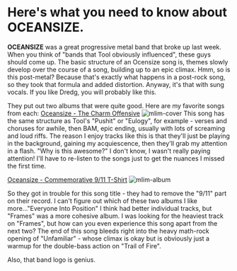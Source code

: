 # Here's what you need to know about OCEANSIZE.

**OCEANSIZE** was a great progressive metal band that broke up last week. When you think of "bands that Tool obviously influenced", these guys should come up. The basic structure of an Ocensize song is, themes slowly develop over the course of a song, building up to an epic climax. Hmm, so is this post-metal? Because that's exactly what happens in a post-rock song, so they took that formula and added distortion. Anyway, it's that with sung vocals. If you like Dredg, you will probably like this.

They put out two albums that were quite good. Here are my favorite songs from each:
[Oceansize - The Charm Offensive](../static/mp3/01-the-charm-offensive.mp3)
![mlim-cover](/content/images/oceansize-everyone-into-position.jpg "Oceansize - Everyone Into Position (2005)")
This song has the same structure as Tool's "Pushit" or "Eulogy", for example - verses and choruses for awhile, then BAM, epic ending, usually with lots of screaming and loud riffs. The reason I enjoy tracks like this is that they'll just be playing in the background, gaining my acquiescence, then they'll grab my attention in a flash. "Why is this awesome?" I don't know, I wasn't really paying attention! I'll have to re-listen to the songs just to get the nuances I missed the first time.

[Oceansize - Commemorative 9/11 T-Shirt](/mp3/01-commemorative-9-11-t-shirt.mp3)
![mlim-album](/content/images/oceansize-frames.jpg "Oceansize - Frames (2007)")

So they got in trouble for this song title - they had to remove the "9/11" part on their record. I can't figure out which of these two albums I like more..."Everyone Into Position" I think had better individual tracks, but "Frames" was a more cohesive album. I was looking for the heaviest track on "Frames", but how can you even experience this song apart from the next two? The end of this song bleeds right into the heavy math-rock opening of "Unfamiliar" - whose climax is okay but is obviously just a warmup for the double-bass action on "Trail of Fire".

Also, that band logo is genius.
